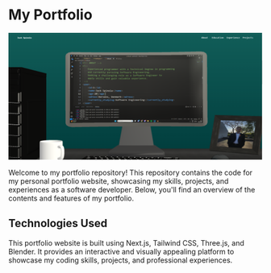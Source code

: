 # My Portfolio

![Portfolio Preview](https://github.com/kokas340/portfolio3.0/blob/main/public/Screenshot.png) <!-- Replace `portfolio_preview.png` with a screenshot or image representing your portfolio -->

Welcome to my portfolio repository! This repository contains the code for my personal portfolio website, showcasing my skills, projects, and experiences as a software developer. Below, you'll find an overview of the contents and features of my portfolio.

## Technologies Used
This portfolio website is built using Next.js, Tailwind CSS, Three.js, and Blender. It provides an interactive and visually appealing platform to showcase my coding skills, projects, and professional experiences.
